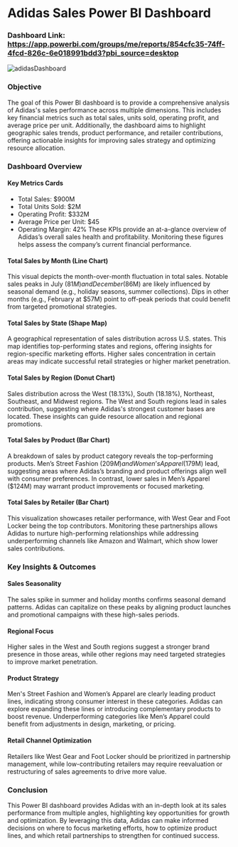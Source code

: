 # Adidas Sales Power BI Dashboard

### Dashboard Link: https://app.powerbi.com/groups/me/reports/854cfc35-74ff-4fcd-826c-6e018991bdd3?pbi_source=desktop
 
![adidasDashboard](https://github.com/user-attachments/assets/5f48cb03-6d78-4bdf-bd12-fe4d16d93387)



### Objective
The goal of this Power BI dashboard is to provide a comprehensive analysis of Adidas's sales performance across multiple dimensions. This includes key financial metrics such as total sales, units sold, operating profit, and average price per unit. Additionally, the dashboard aims to highlight geographic sales trends, product performance, and retailer contributions, offering actionable insights for improving sales strategy and optimizing resource allocation.


### Dashboard Overview

#### Key Metrics Cards
- Total Sales: $900M
- Total Units Sold: $2M
- Operating Profit: $332M
- Average Price per Unit: $45
- Operating Margin: 42%
These KPIs provide an at-a-glance overview of Adidas’s overall sales health and profitability. Monitoring these figures helps assess the company’s current financial performance.

#### Total Sales by Month (Line Chart)

This visual depicts the month-over-month fluctuation in total sales. Notable sales peaks in July ($81M) and December ($86M) are likely influenced by seasonal demand (e.g., holiday seasons, summer collections). Dips in other months (e.g., February at $57M) point to off-peak periods that could benefit from targeted promotional strategies.

#### Total Sales by State (Shape Map)
A geographical representation of sales distribution across U.S. states. This map identifies top-performing states and regions, offering insights for region-specific marketing efforts. Higher sales concentration in certain areas may indicate successful retail strategies or higher market penetration.

#### Total Sales by Region (Donut Chart)
Sales distribution across the West (18.13%), South (18.18%), Northeast, Southeast, and Midwest regions. The West and South regions lead in sales contribution, suggesting where Adidas's strongest customer bases are located. These insights can guide resource allocation and regional promotions.

#### Total Sales by Product (Bar Chart)
A breakdown of sales by product category reveals the top-performing products. Men’s Street Fashion ($209M) and Women’s Apparel ($179M) lead, suggesting areas where Adidas’s branding and product offerings align well with consumer preferences. In contrast, lower sales in Men’s Apparel ($124M) may warrant product improvements or focused marketing.

#### Total Sales by Retailer (Bar Chart)
This visualization showcases retailer performance, with West Gear and Foot Locker being the top contributors. Monitoring these partnerships allows Adidas to nurture high-performing relationships while addressing underperforming channels like Amazon and Walmart, which show lower sales contributions.

### Key Insights & Outcomes

#### Sales Seasonality
The sales spike in summer and holiday months confirms seasonal demand patterns. Adidas can capitalize on these peaks by aligning product launches and promotional campaigns with these high-sales periods.

#### Regional Focus
Higher sales in the West and South regions suggest a stronger brand presence in those areas, while other regions may need targeted strategies to improve market penetration.

#### Product Strategy
Men's Street Fashion and Women’s Apparel are clearly leading product lines, indicating strong consumer interest in these categories. Adidas can explore expanding these lines or introducing complementary products to boost revenue. Underperforming categories like Men’s Apparel could benefit from adjustments in design, marketing, or pricing.

#### Retail Channel Optimization
Retailers like West Gear and Foot Locker should be prioritized in partnership management, while low-contributing retailers may require reevaluation or restructuring of sales agreements to drive more value.

### Conclusion
This Power BI dashboard provides Adidas with an in-depth look at its sales performance from multiple angles, highlighting key opportunities for growth and optimization. By leveraging this data, Adidas can make informed decisions on where to focus marketing efforts, how to optimize product lines, and which retail partnerships to strengthen for continued success.
